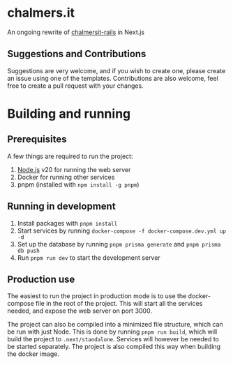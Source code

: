 # chalmers.it
An ongoing rewrite of [chalmersit-rails](https://github.com/cthit/chalmersit-rails) in Next.js

## Suggestions and Contributions
Suggestions are very welcome, and if you wish to create one, please create an issue using one of the templates.
Contributions are also welcome, feel free to create a pull request with your changes.

# Building and running

## Prerequisites
A few things are required to run the project:
1. [Node.js](https://nodejs.org/en/) v20 for running the web server
2. Docker for running other services
3. pnpm (installed with `npm install -g pnpm`)

## Running in development
1. Install packages with `pnpm install`
2. Start services by running `docker-compose -f docker-compose.dev.yml up -d`
3. Set up the database by running `pnpm prisma generate` and `pnpm prisma db push`
4. Run `pnpm run dev` to start the development server

## Production use

The easiest to run the project in production mode is to use the docker-compose file in the root of the project.
This will start all the services needed, and expose the web server on port 3000.

The project can also be compiled into a minimized file structure, which can be run with just Node.
This is done by running `pnpm run build`, which will build the project to `.next/standalone`.
Services will however be needed to be started separately.
The project is also compiled this way when building the docker image.
